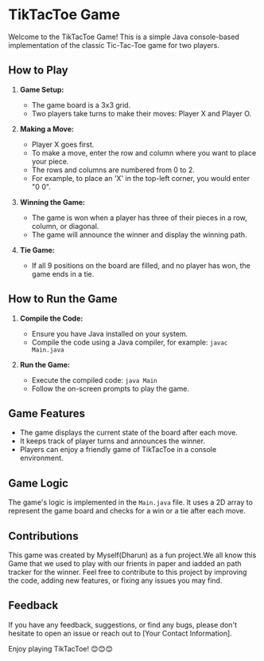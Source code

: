 # TikTacToe Game

Welcome to the TikTacToe Game! This is a simple Java console-based implementation of the classic Tic-Tac-Toe game for two players.

## How to Play

1. **Game Setup:**
   - The game board is a 3x3 grid.
   - Two players take turns to make their moves: Player X and Player O.

2. **Making a Move:**
   - Player X goes first.
   - To make a move, enter the row and column where you want to place your piece.
   - The rows and columns are numbered from 0 to 2.
   - For example, to place an 'X' in the top-left corner, you would enter "0 0".

3. **Winning the Game:**
   - The game is won when a player has three of their pieces in a row, column, or diagonal.
   - The game will announce the winner and display the winning path.

4. **Tie Game:**
   - If all 9 positions on the board are filled, and no player has won, the game ends in a tie.

## How to Run the Game

1. **Compile the Code:**
   - Ensure you have Java installed on your system.
   - Compile the code using a Java compiler, for example: `javac Main.java`

2. **Run the Game:**
   - Execute the compiled code: `java Main`
   - Follow the on-screen prompts to play the game.

## Game Features

- The game displays the current state of the board after each move.
- It keeps track of player turns and announces the winner.
- Players can enjoy a friendly game of TikTacToe in a console environment.

## Game Logic

The game's logic is implemented in the `Main.java` file. It uses a 2D array to represent the game board and checks for a win or a tie after each move.

## Contributions

This game was created by Myself(Dharun) as a fun project.We all know this Game that we used to play with our frients in paper and iadded an path tracker for the winner. Feel free to contribute to this project by improving the code, adding new features, or fixing any issues you may find.

## Feedback

If you have any feedback, suggestions, or find any bugs, please don't hesitate to open an issue or reach out to [Your Contact Information].

Enjoy playing TikTacToe!
😊😊😊

